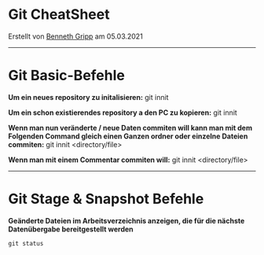 # Git CheatSheet
Erstellt von [Benneth Gripp](https://github.com/1JustBen5) am 05.03.2021

---
# Git Basic-Befehle
**Um ein neues repository zu initalisieren:**
    git innit <directory>

**Um ein schon existierendes repository a den PC zu kopieren:**
    git innit <directory>

**Wenn man nun veränderte / neue Daten commiten will kann man mit dem Folgenden Command gleich einen Ganzen ordner oder einzelne Dateien commiten:**
    git innit <directory/file>

**Wenn man mit einem Commentar commiten will:**
    git innit <directory/file>

---

# Git Stage & Snapshot Befehle
**Geänderte Dateien im Arbeitsverzeichnis anzeigen, die für die nächste Datenübergabe bereitgestellt werden**


 `git status`  